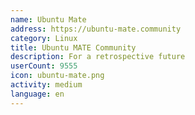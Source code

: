 ```yaml
---
name: Ubuntu Mate
address: https://ubuntu-mate.community
category: Linux
title: Ubuntu MATE Community
description: For a retrospective future
userCount: 9555
icon: ubuntu-mate.png
activity: medium
language: en
---
```


